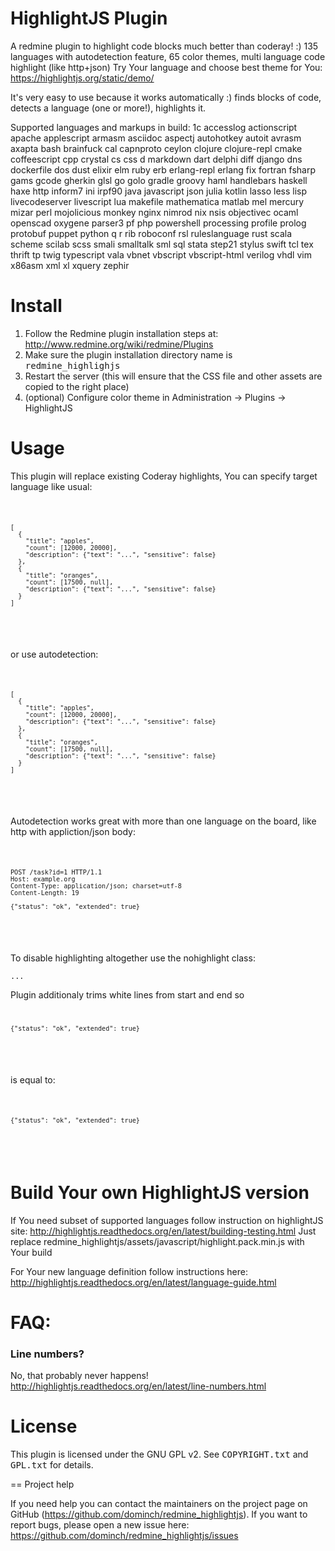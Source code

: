 # HighlightJS Plugin 

A redmine plugin to highlight code blocks much better than coderay! :) 
135 languages with autodetection feature, 65 color themes, multi language code highlight (like http+json) 
Try Your language and choose best theme for You: https://highlightjs.org/static/demo/

It's very easy to use because it works automatically :) finds blocks of code, detects a language (one or more!), highlights it.

Supported languages and markups in build: 1c accesslog actionscript apache applescript armasm asciidoc aspectj autohotkey autoit avrasm axapta bash brainfuck cal capnproto ceylon clojure clojure-repl cmake coffeescript cpp crystal cs css d markdown dart delphi diff django dns dockerfile dos dust elixir elm ruby erb erlang-repl erlang fix fortran fsharp gams gcode gherkin glsl go golo gradle groovy haml handlebars haskell haxe http inform7 ini irpf90 java javascript json julia kotlin lasso less lisp livecodeserver livescript lua makefile mathematica matlab mel mercury mizar perl mojolicious monkey nginx nimrod nix nsis objectivec ocaml openscad oxygene parser3 pf php powershell processing profile prolog protobuf puppet python q r rib roboconf rsl ruleslanguage rust scala scheme scilab scss smali smalltalk sml sql stata step21 stylus swift tcl tex thrift tp twig typescript vala vbnet vbscript vbscript-html verilog vhdl vim x86asm xml xl xquery zephir


# Install

1. Follow the Redmine plugin installation steps at: http://www.redmine.org/wiki/redmine/Plugins
1. Make sure the plugin installation directory name is <tt>redmine_highlighjs</tt>
1. Restart the server (this will ensure that the CSS file and other assets are copied to the right place)
1. (optional) Configure color theme in Administration -> Plugins -> HighlightJS

# Usage

This plugin will replace existing Coderay highlights, 
You can specify target language like usual: 

<pre><code class="json">
<pre><code class="json">
[
  {
    "title": "apples",
    "count": [12000, 20000],
    "description": {"text": "...", "sensitive": false}
  },
  {
    "title": "oranges",
    "count": [17500, null],
    "description": {"text": "...", "sensitive": false}
  }
]
</code></pre>
</code></pre>

or use autodetection: 

<pre><code>
<pre><code>
[
  {
    "title": "apples",
    "count": [12000, 20000],
    "description": {"text": "...", "sensitive": false}
  },
  {
    "title": "oranges",
    "count": [17500, null],
    "description": {"text": "...", "sensitive": false}
  }
]
</code></pre>
</code></pre>

Autodetection works great with more than one language on the board, like http with appliction/json body: 

<pre><code>
<pre><code>
POST /task?id=1 HTTP/1.1
Host: example.org
Content-Type: application/json; charset=utf-8
Content-Length: 19

{"status": "ok", "extended": true}
</code></pre>
</code></pre>


To disable highlighting altogether use the nohighlight class:

<pre><code class="nohighlight">...</code></pre>

Plugin additionaly trims white lines from start and end so  

<pre><code>
<pre><code>{"status": "ok", "extended": true}</code></pre>
</code></pre>

is equal to: 

<pre><code>
<pre><code>
{"status": "ok", "extended": true}
</code></pre>
</code></pre>

# Build Your own HighlightJS version

If You need subset of supported languages follow instruction on highlightJS site: http://highlightjs.readthedocs.org/en/latest/building-testing.html
Just replace redmine_highlightjs/assets/javascript/highlight.pack.min.js with Your build 

For Your new language definition follow instructions here: http://highlightjs.readthedocs.org/en/latest/language-guide.html

# FAQ: 

### Line numbers? 

No, that probably never happens! http://highlightjs.readthedocs.org/en/latest/line-numbers.html


# License

This plugin is licensed under the GNU GPL v2.  See <tt>COPYRIGHT.txt</tt> and <tt>GPL.txt</tt> for details.

== Project help

If you need help you can contact the maintainers on the project page on GitHub (https://github.com/dominch/redmine_highlightjs). If you want to report bugs, please open a new issue here: https://github.com/dominch/redmine_highlightjs/issues
